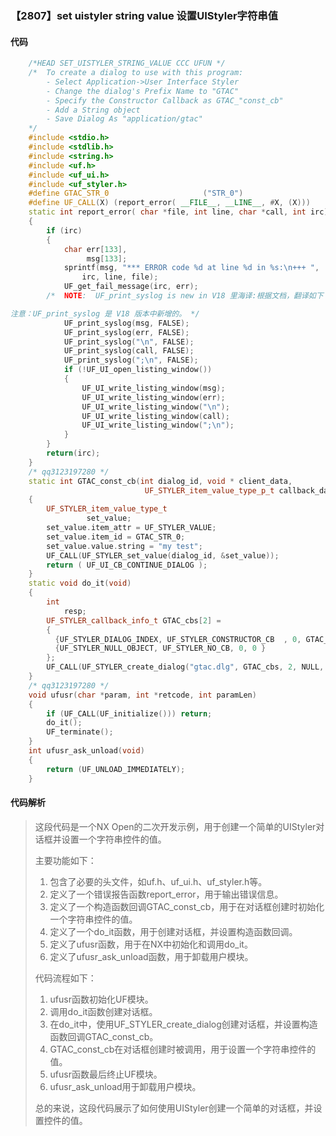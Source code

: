 ### 【2807】set uistyler string value 设置UIStyler字符串值

#### 代码

```cpp
    /*HEAD SET_UISTYLER_STRING_VALUE CCC UFUN */  
    /*  To create a dialog to use with this program:  
        - Select Application->User Interface Styler  
        - Change the dialog's Prefix Name to "GTAC"  
        - Specify the Constructor Callback as GTAC_"const_cb"  
        - Add a String object  
        - Save Dialog As "application/gtac"  
    */  
    #include <stdio.h>  
    #include <stdlib.h>  
    #include <string.h>  
    #include <uf.h>  
    #include <uf_ui.h>  
    #include <uf_styler.h>  
    #define GTAC_STR_0                     ("STR_0")  
    #define UF_CALL(X) (report_error( __FILE__, __LINE__, #X, (X)))  
    static int report_error( char *file, int line, char *call, int irc)  
    {  
        if (irc)  
        {  
            char err[133],  
                 msg[133];  
            sprintf(msg, "*** ERROR code %d at line %d in %s:\n+++ ",  
                irc, line, file);  
            UF_get_fail_message(irc, err);  
        /*  NOTE:  UF_print_syslog is new in V18 里海译:根据文档，翻译如下：

注意：UF_print_syslog 是 V18 版本中新增的。 */  
            UF_print_syslog(msg, FALSE);  
            UF_print_syslog(err, FALSE);  
            UF_print_syslog("\n", FALSE);  
            UF_print_syslog(call, FALSE);  
            UF_print_syslog(";\n", FALSE);  
            if (!UF_UI_open_listing_window())  
            {  
                UF_UI_write_listing_window(msg);  
                UF_UI_write_listing_window(err);  
                UF_UI_write_listing_window("\n");  
                UF_UI_write_listing_window(call);  
                UF_UI_write_listing_window(";\n");  
            }  
        }  
        return(irc);  
    }  
    /* qq3123197280 */  
    static int GTAC_const_cb(int dialog_id, void * client_data,  
                              UF_STYLER_item_value_type_p_t callback_data)  
    {  
        UF_STYLER_item_value_type_t  
                 set_value;  
        set_value.item_attr = UF_STYLER_VALUE;  
        set_value.item_id = GTAC_STR_0;  
        set_value.value.string = "my test";  
        UF_CALL(UF_STYLER_set_value(dialog_id, &set_value));  
        return ( UF_UI_CB_CONTINUE_DIALOG );  
    }  
    static void do_it(void)  
    {  
        int  
            resp;  
        UF_STYLER_callback_info_t GTAC_cbs[2] =  
        {  
          {UF_STYLER_DIALOG_INDEX, UF_STYLER_CONSTRUCTOR_CB  , 0, GTAC_const_cb},  
          {UF_STYLER_NULL_OBJECT, UF_STYLER_NO_CB, 0, 0 }  
        };  
        UF_CALL(UF_STYLER_create_dialog("gtac.dlg", GTAC_cbs, 2, NULL, &resp));  
    }  
    /* qq3123197280 */  
    void ufusr(char *param, int *retcode, int paramLen)  
    {  
        if (UF_CALL(UF_initialize())) return;  
        do_it();  
        UF_terminate();  
    }  
    int ufusr_ask_unload(void)  
    {  
        return (UF_UNLOAD_IMMEDIATELY);  
    }

```

#### 代码解析

> 这段代码是一个NX Open的二次开发示例，用于创建一个简单的UIStyler对话框并设置一个字符串控件的值。
>
> 主要功能如下：
>
> 1. 包含了必要的头文件，如uf.h、uf_ui.h、uf_styler.h等。
> 2. 定义了一个错误报告函数report_error，用于输出错误信息。
> 3. 定义了一个构造函数回调GTAC_const_cb，用于在对话框创建时初始化一个字符串控件的值。
> 4. 定义了一个do_it函数，用于创建对话框，并设置构造函数回调。
> 5. 定义了ufusr函数，用于在NX中初始化和调用do_it。
> 6. 定义了ufusr_ask_unload函数，用于卸载用户模块。
>
> 代码流程如下：
>
> 1. ufusr函数初始化UF模块。
> 2. 调用do_it函数创建对话框。
> 3. 在do_it中，使用UF_STYLER_create_dialog创建对话框，并设置构造函数回调GTAC_const_cb。
> 4. GTAC_const_cb在对话框创建时被调用，用于设置一个字符串控件的值。
> 5. ufusr函数最后终止UF模块。
> 6. ufusr_ask_unload用于卸载用户模块。
>
> 总的来说，这段代码展示了如何使用UIStyler创建一个简单的对话框，并设置控件的值。
>
